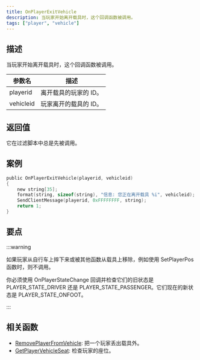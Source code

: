 ```yaml
---
title: OnPlayerExitVehicle
description: 当玩家开始离开载具时，这个回调函数被调用。
tags: ["player", "vehicle"]
---
```


## 描述

当玩家开始离开载具时，这个回调函数被调用。

| 参数名    | 描述                  |
| --------- | --------------------- |
| playerid  | 离开载具的玩家的 ID。 |
| vehicleid | 玩家离开的载具的 ID。 |

## 返回值

它在过滤脚本中总是先被调用。

## 案例

```c
public OnPlayerExitVehicle(playerid, vehicleid)
{
    new string[35];
    format(string, sizeof(string), "信息: 您正在离开载具 %i", vehicleid);
    SendClientMessage(playerid, 0xFFFFFFFF, string);
    return 1;
}
```

## 要点

:::warning

如果玩家从自行车上摔下来或被其他函数从载具上移除，例如使用 SetPlayerPos 函数时，则不调用。

你必须使用 OnPlayerStateChange 回调并检查它们的旧状态是 PLAYER_STATE_DRIVER 还是 PLAYER_STATE_PASSENGER。它们现在的新状态是 PLAYER_STATE_ONFOOT。

:::

## 相关函数

- [RemovePlayerFromVehicle](../functions/RemovePlayerFromVehicle): 把一个玩家丢出载具外。
- [GetPlayerVehicleSeat](../functions/GetPlayerVehicleSeat): 检查玩家的座位。
